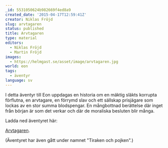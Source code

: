 ```yaml
---
_id: 5531050624b982669f4ed8a9
created_date: '2015-04-17T12:59:41Z'
creator: Niklas Fröjd
slug: arvtagaren
status: published
title: Arvtagaren
type: material
editors:
  - Niklas Fröjd
  - Martin Fröjd
images:
  - https://helmgast.se/asset/image/arvtagaren.jpg
world: eon
tags:
  - äventyr
language: sv
---
```

I detta äventyr till Eon uppdagas en historia om en mäktig släkts korrupta förflutna, en arvtagare, en förrymd slav och ett sällskap prisjägare som lockas av en stor summa blodspengar. En mångbottnad berättelse där inget från början är som det verkar och där de moraliska besluten blir många.

Ladda ned äventyret här:

[Arvtagaren](https://fablr.co/asset/download/arvtagaren.pdf).

(Äventyret har även gått under namnet "Tiraken och pojken".)
